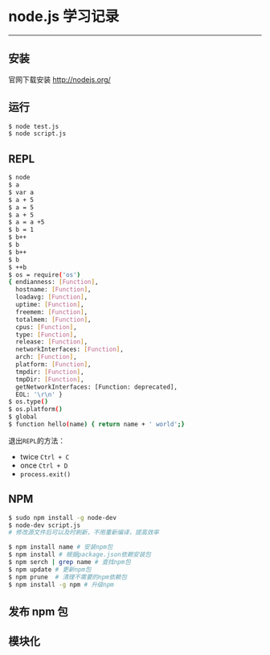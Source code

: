 # node.js 学习记录
---

## 安装
官网下载安装 http://nodejs.org/

## 运行
```bash
$ node test.js
$ node script.js
```

## REPL

```bash
$ node
$ a
$ var a
$ a + 5
$ a = 5
$ a + 5
$ a = a +5
$ b = 1
$ b++
$ b
$ b++
$ b
$ ++b
$ os = require('os')
{ endianness: [Function],
  hostname: [Function],
  loadavg: [Function],
  uptime: [Function],
  freemem: [Function],
  totalmem: [Function],
  cpus: [Function],
  type: [Function],
  release: [Function],
  networkInterfaces: [Function],
  arch: [Function],
  platform: [Function],
  tmpdir: [Function],
  tmpDir: [Function],
  getNetworkInterfaces: [Function: deprecated],
  EOL: '\r\n' }
$ os.type()
$ os.platform()
$ global
$ function hello(name) { return name + ' world';}
```

退出`REPL`的方法：
- twice `Ctrl + C `
- once `Ctrl + D `
- `process.exit()`


## NPM

```bash
$ sudo npm install -g node-dev
$ node-dev script.js
# 修改源文件后可以及时刷新，不用重新编译，提高效率

$ npm install name # 安装npm包
$ npm install # 根据package.json依赖安装包
$ npm serch | grep name # 查找npm包
$ npm update # 更新npm包
$ npm prune  # 清理不需要的npm依赖包 
$ npm install -g npm # 升级npm
```



## 发布 npm 包


## 模块化 